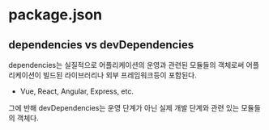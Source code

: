 # package.json  

## dependencies vs devDependencies  
  dependencies는 실질적으로 어플리케이션의 운영과 관련된 모듈들의 객체로써 어플리케이션이 빌드된 라이브러리나 외부 프레임워크등이 포함된다.  
  - Vue, React, Angular, Express, etc.  

그에 반해 devDependencies는 운영 단계가 아닌 실제 개발 단계와 관련 있는 모듈들의 객체다.
